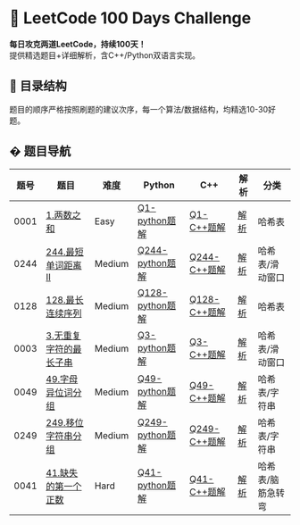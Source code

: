 # 🚀 LeetCode 100 Days Challenge

**每日攻克两道LeetCode，持续100天！**  
提供精选题目+详细解析，含C++/Python双语言实现。

## 📂 目录结构
题目的顺序严格按照刷题的建议次序，每一个算法/数据结构，均精选10-30好题。

## �‍ 题目导航
| 题号 | 题目 | 难度 | Python | C++ | 解析 | 分类 |
|------|------|------|--------|-----|------| ----- |
| 0001 | [1.两数之和](Problem_Lists/1.Two_Sums/problem.md) | Easy | [Q1-python题解](Problem_Lists/1.Two_Sums/ans1-py.py) | [Q1-C++题解](Problem_Lists/1.Two_Sums/ans1-cpp.cpp) | [解析](Problem_Lists/1.Two_Sums/solution.md) | 哈希表 |
| 0244 | [244.最短单词距离II](Problem_Lists/244.Shortest_Word_Distance_II/problem.md) | Medium | [Q244-python题解](Problem_Lists/244.Shortest_Word_Distance_II/ans244-py.py) | [Q244-C++题解](Problem_Lists/244.Shortest_Word_Distance_II/ans244-cpp.cpp) | [解析](Problem_Lists/244.Shortest_Word_Distance_II/solution.md) | 哈希表/滑动窗口 |
| 0128 | [128.最长连续序列](Problem_Lists/128.Longest_Consecutive_Sequence/problem.md) | Medium | [Q128-python题解](Problem_Lists/128.Longest_Consecutive_Sequence/ans128-py.py) | [Q128-C++题解](Problem_Lists/128.Longest_Consecutive_Sequence/ans128-cpp.cpp) | [解析](Problem_Lists/128.Longest_Consecutive_Sequence/solution.md) | 哈希表
| 0003 | [3.无重复字符的最长子串](Problem_Lists/3.Longest_Substring_Without_Repeating_Characters/problem.md) | Medium | [Q3-python题解](Problem_Lists/3.Longest_Substring_Without_Repeating_Characters/ans3-py.py) | [Q3-C++题解](Problem_Lists/3.Longest_Substring_Without_Repeating_Characters/ans3-cpp.cpp) | [解析](Problem_Lists/3.Longest_Substring_Without_Repeating_Characters/solution.md) | 哈希表/滑动窗口 |
| 0049 | [49.字母异位词分组](Problem_Lists/49.Group_Anagrams/problem.md) | Medium | [Q49-python题解](Problem_Lists/49.Group_Anagrams/ans49-py.py) | [Q49-C++题解](Problem_Lists/49.Group_Anagrams/ans49-cpp.cpp) | [解析](Problem_Lists/49.Group_Anagrams/solution.md) | 哈希表/字符串 |
| 0249 | [249.移位字符串分组](Problem_Lists/249.Group_Shifted_Strings/problem.md) | Medium | [Q249-python题解](Problem_Lists/249.Group_Shifted_Strings/ans249-py.py) | [Q249-C++题解](Problem_Lists/249.Group_Shifted_Strings/ans249-cpp.cpp) | [解析](Problem_Lists/249.Group_Shifted_Strings/solution.md) | 哈希表/字符串 |
| 0041 | [41.缺失的第一个正数](Problem_Lists/41.First_Missing_Positive/problem.md) | Hard | [Q41-python题解](Problem_Lists/41.First_Missing_Positive/ans41-py.py) | [Q41-C++题解](Problem_Lists/41.First_Missing_Positive/ans41-cpp.cpp) | [解析](Problem_Lists/41.First_Missing_Positive/solution.md) | 哈希表/脑筋急转弯 |